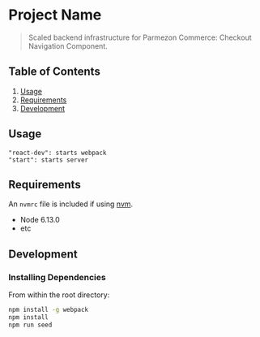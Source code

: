 # Project Name

> Scaled backend infrastructure for Parmezon Commerce: Checkout Navigation Component. 

## Table of Contents

1. [Usage](#Usage)
1. [Requirements](#requirements)
1. [Development](#development)

## Usage

```
"react-dev": starts webpack
"start": starts server
```

## Requirements

An `nvmrc` file is included if using [nvm](https://github.com/creationix/nvm).

- Node 6.13.0
- etc

## Development

### Installing Dependencies

From within the root directory:

```sh
npm install -g webpack
npm install
npm run seed
```


